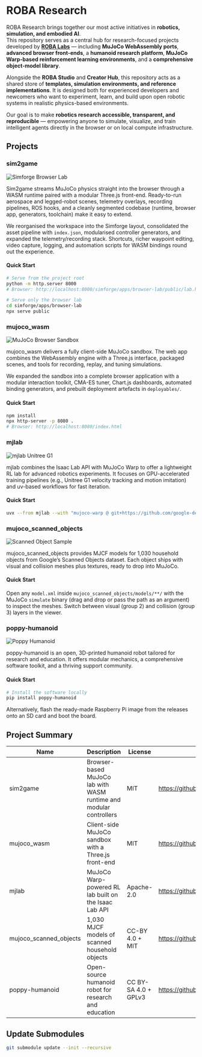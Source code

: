 # ROBA Research

ROBA Research brings together our most active initiatives in **robotics, simulation, and embodied AI**.  
This repository serves as a central hub for research-focused projects developed by **[ROBA Labs](https://www.robalabs.com)** — including **MuJoCo WebAssembly ports**, **advanced browser front-ends**, a **humanoid research platform**, **MuJoCo Warp-based reinforcement learning environments**, and a **comprehensive object-model library**.

Alongside the **ROBA Studio** and **Creator Hub**, this repository acts as a shared store of **templates, simulation environments, and reference implementations**. It is designed both for experienced developers and newcomers who want to experiment, learn, and build upon open robotic systems in realistic physics-based environments.

Our goal is to make **robotics research accessible, transparent, and reproducible** — empowering anyone to simulate, visualize, and train intelligent agents directly in the browser or on local compute infrastructure.

## Projects

### sim2game
![Simforge Browser Lab](sim2game/thumbnail.png)

Sim2game streams MuJoCo physics straight into the browser through a WASM runtime paired with a modular Three.js front-end. Ready-to-run aerospace and legged-robot scenes, telemetry overlays, recording pipelines, ROS hooks, and a cleanly segmented codebase (runtime, browser app, generators, toolchain) make it easy to extend.

We reorganised the workspace into the Simforge layout, consolidated the asset pipeline with `index.json`, modularised controller generators, and expanded the telemetry/recording stack. Shortcuts, richer waypoint editing, video capture, logging, and automation scripts for WASM bindings round out the experience.

#### Quick Start
```bash
# Serve from the project root
python -m http.server 8000
# Browser: http://localhost:8000/simforge/apps/browser-lab/public/lab.html
```
```bash
# Serve only the browser lab
cd simforge/apps/browser-lab
npx serve public
```

### mujoco_wasm
![MuJoCo Browser Sandbox](mujoco_wasm/thumbnail.png)

mujoco_wasm delivers a fully client-side MuJoCo sandbox. The web app combines the WebAssembly engine with a Three.js interface, packaged scenes, and tools for recording, replay, and tuning simulations.

We expanded the sandbox into a complete browser application with a modular interaction toolkit, CMA-ES tuner, Chart.js dashboards, automated binding generators, and prebuilt deployment artefacts in `deployables/`.

#### Quick Start
```bash
npm install
npx http-server -p 8080 .
# Browser: http://localhost:8080/index.html
```

### mjlab
![mjlab Unitree G1](https://github.com/mujocolab/mjlab/blob/0ec1d26b80766f38777e4845a93401be6f7f479b/src/mjlab/asset_zoo/img/g1.png?raw=true)

mjlab combines the Isaac Lab API with MuJoCo Warp to offer a lightweight RL lab for advanced robotics experiments. It focuses on GPU-accelerated training pipelines (e.g., Unitree G1 velocity tracking and motion imitation) and uv-based workflows for fast iteration.

#### Quick Start
```bash
uvx --from mjlab --with "mujoco-warp @ git+https://github.com/google-deepmind/mujoco_warp@486642c3fa262a989b482e0e506716d5793d61a9" demo
```

### mujoco_scanned_objects
![Scanned Object Sample](https://github.com/kevinzakka/mujoco_scanned_objects/blob/main/assets/clock.png?raw=true)

mujoco_scanned_objects provides MJCF models for 1,030 household objects from Google’s Scanned Objects dataset. Each object ships with visual and collision meshes plus textures, ready to drop into MuJoCo.

#### Quick Start
Open any `model.xml` inside `mujoco_scanned_objects/models/**/` with the MuJoCo `simulate` binary (drag and drop or pass the path as an argument) to inspect the meshes. Switch between visual (group 2) and collision (group 3) layers in the viewer.

### poppy-humanoid
![Poppy Humanoid](https://github.com/poppy-project/poppy-humanoid/blob/master/doc/img/poppy-humanoid-github.jpg?raw=true)

poppy-humanoid is an open, 3D-printed humanoid robot tailored for research and education. It offers modular mechanics, a comprehensive software toolkit, and a thriving support community.

#### Quick Start
```bash
# Install the software locally
pip install poppy-humanoid
```
Alternatively, flash the ready-made Raspberry Pi image from the releases onto an SD card and boot the board.


## Project Summary
| Name | Description | License | Original Repo |
| --- | --- | --- | --- |
| sim2game | Browser-based MuJoCo lab with WASM runtime and modular controllers | MIT | https://github.com/k1a11220/sim2game |
| mujoco_wasm | Client-side MuJoCo sandbox with a Three.js front-end | MIT  | https://github.com/zalo/mujoco_wasm |
| mjlab | MuJoCo Warp-powered RL lab built on the Isaac Lab API | Apache-2.0 | https://github.com/mujocolab/mjlab |
| mujoco_scanned_objects | 1,030 MJCF models of scanned household objects | CC-BY 4.0 + MIT | https://github.com/kevinzakka/mujoco_scanned_objects |
| poppy-humanoid | Open-source humanoid robot for research and education | CC BY-SA 4.0 + GPLv3 | https://github.com/poppy-project/poppy-humanoid |

## Update Submodules
```bash
git submodule update --init --recursive
```
